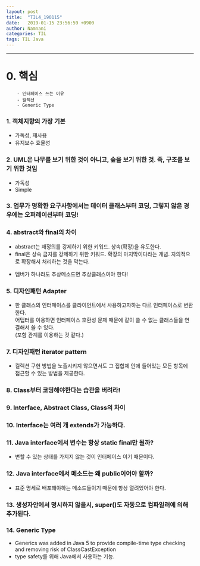 ```yaml
---
layout: post
title:  "TIL4_190115"
date:   2019-01-15 23:56:59 +0900
author: Namnani
categories: TIL
tags: TIL Java
---
```

---
# 0. 핵심
        - 인터페이스 쓰는 이유
        - 컬렉션
        - Generic Type

### 1. 객체지향의 가장 기본
- 가독성, 재사용
- 유지보수 효율성

### 2. UML은 나무를 보기 위한 것이 아니고, 숲을 보기 위한 것. 즉, 구조를 보기 위한 것임
- 가독성
- Simple

### 3. 업무가 명확한 요구사항에서는 데이터 클래스부터 코딩, 그렇지 않은 경우에는 오퍼레이션부터 코딩!

### 4. abstract와 final의 차이
- abstract는 재정의를 강제하기 위한 키워드. 상속(확장)을 유도한다.
- final은 상속 금지를 강제하기 위한 키워드. 확장의 마지막이다라는 개념. 자의적으로 확장해서 처리하는 것을 막는다.

* 멤버가 하나라도 추상메소드면 추상클래스여야 한다!

### 5. 디자인패턴 Adapter
  - 한 클래스의 인터페이스를 클라이언트에서 사용하고자하는 다르 인터페이스로 변환한다.<br>
  어댑터를 이용하면 인터페이스 호환성 문제 때문에 같이 쓸 수 없는 클래스들을 연결해서 쓸 수 있다.<br>
  (포함 관계를 이용하는 것 같다.)

### 7. 디자인패턴 iterator pattern
  - 컬렉션 구현 방법을 노출시키지 않으면서도 그 집합체 안에 들어있는 모든 항목에 접근할 수 있는 방법을 제공한다.

### 8. Class부터 코딩해야한다는 습관을 버려라!

### 9. Interface, Abstract Class, Class의 차이

### 10. Interface는 여러 개 extends가 가능하다.

### 11. Java interface에서 변수는 항상 static final만 될까?
  - 변할 수 있는 상태를 가지지 않는 것이 인터페이스 이기 때문이다.

### 12. Java interface에서 메소드는 왜 public이어야 할까?
  - 표준 명세로 배포해야하는 메소드들이기 때문에 항상 열려있어야 한다.

### 13. 생성자안에서 명시하지 않을시, super()도 자동으로 컴파일러에 의해 추가된다.

### 14. Generic Type
  - Generics was added in Java 5 to provide compile-time type checking and removing risk of ClassCastException
  - type safety를 위해 Java에서 사용하는 기능.
